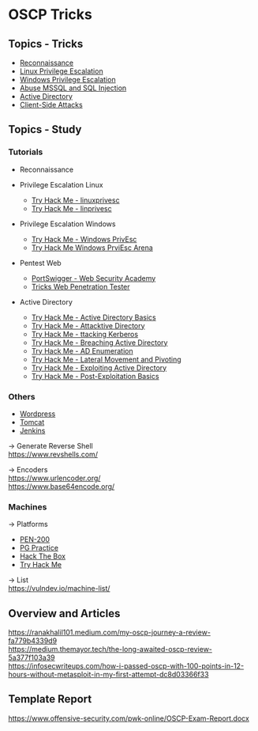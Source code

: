 # OSCP Tricks

## Topics - Tricks
- [Reconnaissance](Reconnaissance.md)
- [Linux Privilege Escalation](linux_privilege_escalation.md)
- [Windows Privilege Escalation](windows_privilege_escalation.md)
- [Abuse MSSQL and SQL Injection](abuse_mssql_and_sql_injection.md)
- [Active Directory](active_directory.md)
- [Client-Side Attacks](client_sides_attacks.md)

## Topics - Study

### Tutorials
- Reconnaissance
  
- Privilege Escalation Linux
  - [Try Hack Me - linuxprivesc](https://tryhackme.com/room/linuxprivesc)  
  - [Try Hack Me - linprivesc](https://tryhackme.com/room/linprivesc)  
  
- Privilege Escalation Windows  
  - [Try Hack Me - Windows PrivEsc](https://tryhackme.com/room/windows10privesc)
  - [Try Hack Me Windows PrviEsc Arena](https://tryhackme.com/room/windowsprivesc20)

- Pentest Web
  - [PortSwigger - Web Security Academy](https://portswigger.net/web-security/all-labs)
  - [Tricks Web Penetration Tester](https://github.com/rodolfomarianocy/Tricks-Web-Penetration-Tester)
  
- Active Directory
  - [Try Hack Me - Active Directory Basics](https://tryhackme.com/room/winadbasics)
  - [Try Hack Me - Attacktive Directory](https://tryhackme.com/room/attacktivedirectory)
  - [Try Hack Me - ttacking Kerberos](https://tryhackme.com/room/attackingkerberos)
  - [Try Hack Me - Breaching Active Directory](https://tryhackme.com/room/breachingad)
  - [Try Hack Me - AD Enumeration](https://tryhackme.com/room/adenumeration)
  - [Try Hack Me - Lateral Movement and Pivoting](https://tryhackme.com/jr/lateralmovementandpivoting)
  - [Try Hack Me - Exploiting Active Directory](https://tryhackme.com/room/exploitingad)
  - [Try Hack Me - Post-Exploitation Basics](https://tryhackme.com/room/postexploit)
 
### Others
- [Wordpress](https://book.hacktricks.xyz/network-services-pentesting/pentesting-web/wordpress)
- [Tomcat](https://book.hacktricks.xyz/network-services-pentesting/pentesting-web/tomcat)
- [Jenkins](https://cloud.hacktricks.xyz/pentesting-ci-cd/jenkins-security)

-> Generate Reverse Shell  
https://www.revshells.com/

-> Encoders  
https://www.urlencoder.org/  
https://www.base64encode.org/  

### Machines
-> Platforms
- [PEN-200](https://www.offsec.com/courses/pen-200/)
- [PG Practice](https://www.offsec.com/labs/individual/)
- [Hack The Box](https://www.hackthebox.com/)
- [Try Hack Me](https://tryhackme.com/)

-> List  
https://vulndev.io/machine-list/

## Overview and Articles
https://ranakhalil101.medium.com/my-oscp-journey-a-review-fa779b4339d9  
https://medium.themayor.tech/the-long-awaited-oscp-review-5a377f103a39  
https://infosecwriteups.com/how-i-passed-oscp-with-100-points-in-12-hours-without-metasploit-in-my-first-attempt-dc8d03366f33  

## Template Report
https://www.offensive-security.com/pwk-online/OSCP-Exam-Report.docx 
